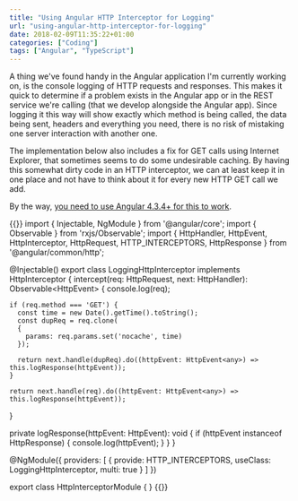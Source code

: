 ```yaml
---
title: "Using Angular HTTP Interceptor for Logging"
url: "using-angular-http-interceptor-for-logging"
date: 2018-02-09T11:35:22+01:00
categories: ["Coding"]
tags: ["Angular", "TypeScript"]
---
```


A thing we've found handy in the Angular application I'm currently working on, is the console logging of HTTP requests and 
responses. This makes it quick to determine if a problem exists in the Angular app or in the REST service we're calling 
(that we develop alongside the Angular app). Since logging it this way will show exactly which method is being called, 
the data being sent, headers and everything you need, there is no risk of mistaking one server interaction with another one.

The implementation below also includes a fix for GET calls using Internet Explorer, that sometimes seems to do some 
undesirable caching. By having this somewhat dirty code in an HTTP interceptor, we can at least keep it in one place and 
not have to think about it for every new HTTP GET call we add.

By the way, [you need to use Angular 4.3.4+ for this to work][2].

{{<highlight typescript>}}
import { Injectable, NgModule } from '@angular/core';
import { Observable } from 'rxjs/Observable';
import { HttpHandler, HttpEvent, HttpInterceptor, HttpRequest, HTTP_INTERCEPTORS, HttpResponse } from '@angular/common/http';

@Injectable()
export class LoggingHttpInterceptor implements HttpInterceptor {
  intercept(req: HttpRequest<any>, next: HttpHandler): Observable<HttpEvent<any>> {
    console.log(req);

    if (req.method === 'GET') {
      const time = new Date().getTime().toString();
      const dupReq = req.clone(
      {
        params: req.params.set('nocache', time)
      });

      return next.handle(dupReq).do((httpEvent: HttpEvent<any>) => this.logResponse(httpEvent));
    }

    return next.handle(req).do((httpEvent: HttpEvent<any>) => this.logResponse(httpEvent));
  }

  private logResponse(httpEvent: HttpEvent<any>): void {
    if (httpEvent instanceof HttpResponse) {
      console.log(httpEvent);
    }
  }
}

@NgModule({
    providers: [
        { provide: HTTP_INTERCEPTORS, useClass: LoggingHttpInterceptor, multi: true }
    ]
})

export class HttpInterceptorModule { }
{{</highlight>}}


[1]: https://angular.io/guide/http#intercepting-all-requests-or-responses
[2]: https://stackoverflow.com/questions/44396890/angular-4-http-interceptor#answer-45658674
